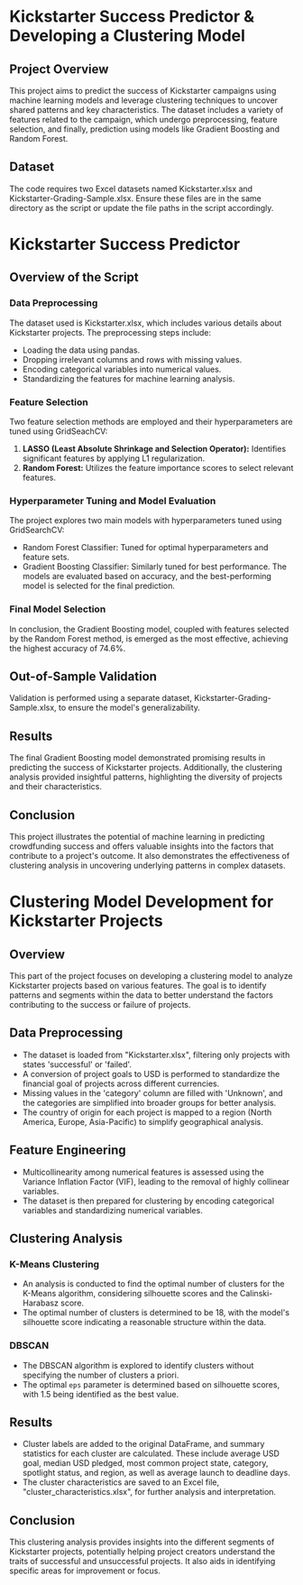 # Kickstarter Success Predictor & Developing a Clustering Model

## Project Overview
This project aims to predict the success of Kickstarter campaigns using machine learning models and leverage clustering techniques to uncover shared patterns and key characteristics. The dataset includes a variety of features related to the campaign, which undergo preprocessing, feature selection, and finally, prediction using models like Gradient Boosting and Random Forest.

## Dataset
The code requires two Excel datasets named Kickstarter.xlsx and Kickstarter-Grading-Sample.xlsx. Ensure these files are in the same directory as the script or update the file paths in the script accordingly.

# Kickstarter Success Predictor

## Overview of the Script

### Data Preprocessing

The dataset used is Kickstarter.xlsx, which includes various details about Kickstarter projects. The preprocessing steps include:

* Loading the data using pandas.
* Dropping irrelevant columns and rows with missing values.
* Encoding categorical variables into numerical values.
* Standardizing the features for machine learning analysis.

### Feature Selection

Two feature selection methods are employed and their hyperparameters are tuned using GridSeachCV:

1. **LASSO (Least Absolute Shrinkage and Selection Operator):** Identifies significant features by applying L1 regularization.
2. **Random Forest:** Utilizes the feature importance scores to select relevant features.

### Hyperparameter Tuning and Model Evaluation

The project explores two main models with hyperparameters tuned using GridSearchCV:

* Random Forest Classifier: Tuned for optimal hyperparameters and feature sets.
* Gradient Boosting Classifier: Similarly tuned for best performance.
The models are evaluated based on accuracy, and the best-performing model is selected for the final prediction.

### Final Model Selection

In conclusion, the Gradient Boosting model, coupled with features selected by the Random Forest method, is emerged as the most effective, achieving the highest accuracy of 74.6%. 

## Out-of-Sample Validation

Validation is performed using a separate dataset, Kickstarter-Grading-Sample.xlsx, to ensure the model's generalizability.

## Results

The final Gradient Boosting model demonstrated promising results in predicting the success of Kickstarter projects. Additionally, the clustering analysis provided insightful patterns, highlighting the diversity of projects and their characteristics.

## Conclusion

This project illustrates the potential of machine learning in predicting crowdfunding success and offers valuable insights into the factors that contribute to a project's outcome. It also demonstrates the effectiveness of clustering analysis in uncovering underlying patterns in complex datasets.




# Clustering Model Development for Kickstarter Projects

## Overview
This part of the project focuses on developing a clustering model to analyze Kickstarter projects based on various features. The goal is to identify patterns and segments within the data to better understand the factors contributing to the success or failure of projects.

## Data Preprocessing
* The dataset is loaded from "Kickstarter.xlsx", filtering only projects with states 'successful' or 'failed'.
* A conversion of project goals to USD is performed to standardize the financial goal of projects across different currencies.
* Missing values in the 'category' column are filled with 'Unknown', and the categories are simplified into broader groups for better analysis.
* The country of origin for each project is mapped to a region (North America, Europe, Asia-Pacific) to simplify geographical analysis.

## Feature Engineering
* Multicollinearity among numerical features is assessed using the Variance Inflation Factor (VIF), leading to the removal of highly collinear variables.
* The dataset is then prepared for clustering by encoding categorical variables and standardizing numerical variables.

## Clustering Analysis
### K-Means Clustering
* An analysis is conducted to find the optimal number of clusters for the K-Means algorithm, considering silhouette scores and the Calinski-Harabasz score.
* The optimal number of clusters is determined to be 18, with the model's silhouette score indicating a reasonable structure within the data.

### DBSCAN
* The DBSCAN algorithm is explored to identify clusters without specifying the number of clusters a priori.
* The optimal `eps` parameter is determined based on silhouette scores, with 1.5 being identified as the best value.

## Results
* Cluster labels are added to the original DataFrame, and summary statistics for each cluster are calculated. These include average USD goal, median USD pledged, most common project state, category, spotlight status, and region, as well as average launch to deadline days.
* The cluster characteristics are saved to an Excel file, "cluster_characteristics.xlsx", for further analysis and interpretation.

## Conclusion
This clustering analysis provides insights into the different segments of Kickstarter projects, potentially helping project creators understand the traits of successful and unsuccessful projects. It also aids in identifying specific areas for improvement or focus.
